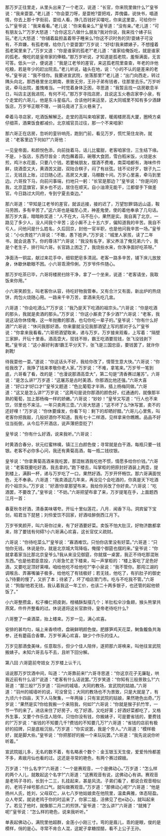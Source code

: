 <!-- { "loadSidebar": true } -->
那万岁正往里走，从里头出来了一个老汉，说道：“长官，你来院里做什么?”皇爷说：“我来耍耍。”老儿道：“你会耍刀呀，是耍枪?耍把戏，弄傀儡，说快书，唱道情，你去上那十字街前，耍给人看，挣几百钱好买嗄吃，你来这里耍，可给你什么?”皇爷说：“我来看看。”老儿说：“你来看亲么?”皇爷道：“没有亲。”老儿道：“可有朋友么?”万岁大怒道：“合你这忘八做什么朋友?我对你说，我来找个婊子玩玩。”老儿大怒道：“你铺着扁担盖着带子睡来么?你这不识时务的货!耍婊子可没有，不弃嫌，有孤老哩，给你几个耍耍罢!”万岁说：“好哇!我来嫖婊子，不想撞着孤老窝里来了。”万岁又道：“你是谁家的孤老?”老儿道：“谁家给俺饭吃，就是谁家的孤老。俺吃的是皇帝家的俸粮。”那万岁听说，才知道是孤老院，羞惭满面，无言可答。低头一计，便说道：“我是江老爷的差官，来这孤老院里查查，年老的许他吃粮，若是年少的赶出院去。”老儿听说，磕头在地，说：“小的不认的是差来的老爷。”皇爷说：“我不怪你。我要进宣武院，坐落那里?”老儿道：“出门向西走，转过隅头向北，那西巷里坐北朝南，景致无穷，王孙子弟有钱者，往那里去乐。”万岁听说，牵马出院，羞愧难当。一时觉着身体乏困，寻思道：“我暂且找一店房歇息半日，叫店主送我进院，有何不可。”那万岁寻找店房，且说这玉火巷店家李小泉，有个走堂的六哥儿，他是东斗星临凡，合该他时来运至，这大同城里不知有多少酒肆饭店，万岁爷正眼不理，一骑马竟进了玉火巷来了。

牵着马寻店家，吃酒饭解解乏。走堂的高叫来咱家罢，暖阁楼房高大厦，圈椅方桌仔细茶，酒果饭食都减价。北京城官员过往，那一个不来咱家!

那六哥正在店房，忽听的銮铃响亮，跑到门前，看见万岁，慌忙笼住龙驹，就说：“老客里边下何如?”六哥他：

一见皇帝面，和颜悦色添，向前拢着马，话儿比蜜甜，老客咱家住，三生结下缘。不是，卜饭店，东西尽皆全：肉包蘸着蒜，碗哪大食团，雪白稻米饭，火烧是水煎，鸡汁水花面，只要八个钱。若要候朋友，摆酒不费难，南菜咱都有，海味件件鲜，烧酒壶又大，黄酒苦又甜，双陆合棋子，闷了有丝弦。钱不论好歹，银子九二三，无钱且上账，过日随心还。高房又大厦，马棚数十间。万岁心里喜，牵马到里边。六哥拴下马，向前问事端，扫地只一躬：“长官是那边？”皇爷说：“你是问的我，北京蓝旗官，家乡也不远，居住在顺天。自小油滑无能干，江都督手下做差官。今日路过大同府，专到宁夏去查边。”

那六哥道：“早知是江老爷的差官，就该远接，接的迟了，万望恕罪!路远山遥，鞍马劳困，多有辛苦了。”这六哥也是福至心灵，神差鬼使，使的着他奉承了几句话。那万岁大喜，暗暗称奖道：“人不在大，马不在小，果然是实。我自离了北京，一路见了多少人，没人间我个辛苦；这小厮不上十五六岁，偏知道我的辛苦。我自不亏人，问他问是什么姓名，久后回京，封他一官半职，也是他问我辛苦一场。”皇爷说：“小伙贵姓?”六哥说：“不敢，愚下姓尹。”万岁说：“城里人家孩，读了二年书，就会说愚下。你的尊讳?”六哥说：“我没有名字，家父养活了俺兄弟六个，我是个老生子，排行叫六哥。长官路上困乏了，我烧些水来，你净净面好吃茶呀。”

净面汤一铜盆，献过来花手中，细软肥皂多清润。老客一路多辛苦，铺下床儿放放身，休歇休歇眼不困。小六哥乖滑伶俐，万岁爷件件随心。

那万岁吃茶已毕，六哥将楼房扫除干净，拿了一个坐来，说道：“老客请坐，我取饭来你用。”

小六哥笑颜生，叫老客你从容，待吃好物我管奉。又有合汁又有面，新出炉的热烧饼，肉包火烧随心用。一路来千辛万苦，拿酒来先吃几盅。

六哥道：“你会吃酒么?”万岁说：“我乃是天下吃酒的祖宗头。”六哥说：“你是吃酒的那头，我就是卖酒的那头。”万岁说：“你这小厮卖了多少酒?”六哥说：“老客，我说这话你休怪俺，这一年抛撒的那酒，也勾你吃一辈子的。”皇爷说：“你有什么好酒?”六哥说：“休问我那好酒，你来霎就没见我那酒望上写的那对子么?”皇爷说：“你拿来我看看。”六哥把酒望取来，递与万岁。万岁接来观看，上写着：“隔壁三家醉，开坛十里香。酒高壶大，现钱不赊，霸王吃酒要现钱，张飞没钱剥下靴。”皇爷说：“这小厮好利害!霸王平分天下，张飞是三国忠臣，要钱罢了，就许你剥靴!

待我耍他一耍。”遂说：“你这话头不好，我给你改了，情管生意大快。”六哥说：“你给我改了，我挣了钱来孝敬你老人家。”万岁说：“不难，拿笔来。”万岁爷一笔到底，六哥看了看，改的是：“也漫说那酒高壶大”，第二句是“清香赛过屠苏”。六哥说：“是怎么讲?”万岁道：“这屠苏是古时美酒，你那酒比他还强。”六哥大喜道：“好口才!好口才!”皇爷又题道：“色比葡萄才半熟，插上杨梅同做。”六哥道：“这又是怎么讲?”万岁说：“这两句是说你那酒的颜色好，红通通的，就像那半熟的葡萄，加上那杨梅一样的娇嫩。”六哥说：“妙妙！”皇爷又写道：“行人也不来饮，邻里也不来沽，一年只卖两三壶。”六哥大怒道；“这不坏了么?休写罢，卖不的还好哩！”万岁说：“你休要燥发，你看下句：剩下的却晒好醋。”六哥儿心里焦，叫老客你把我敲，几般好酒你不知道。我有七十二样酒，见样拿来你瞧瞧。品品不好往当街倒，从今后不开酒店，说声薄把壶贬了!

皇爷说：“你有什么好酒，说来我听。”六哥说：

时黄酒合春分，状元红蜜林檎，镇江三白颜色俊；寻常就是白干酒，每瓶只要一钱银。老客不必你多心问，我还有黄菊高酒，每一瓶二钱纹银。

皇爷说：“你拿黄菊高酒来我吃罢，那混帐酒我吃他不惯，情愿多给你价钱。”六哥说：“老客既要吃好酒，我去拿的。”跑下楼去，叫掌柜的把原封好酒装上两壶，提到楼上，满斟一杯，递与万岁吃了一口，果然好酒。万岁开怀畅饮。那六哥满面悦色，无不奉承。六哥道：“我卖酒这几年来，再没见个会吃酒的，你真是天下吃酒的个祖宗头。”万岁说：“好酒!你拿那望布来，我给你另改了你好卖。”六哥说：“吃酒罢，不要改了。”皇爷说：“不妨。”六哥把望布拿了来，万岁提笔在手，上面题西江月一首：

春夏秋冬好酒，清香美味堪夸。开坛十里似莲花，八月．闻香下马。洞宾留下宝剑，昭君当下琵琶；刘伶爱饮不回家，好酒哇醉倒西江月下。

万岁爷笑颜开，叫六哥你过来，有了好酒要好菜。卖饭不怕大肚汉，好物济数都拿来，除了要钱有何碍?小六哥满心欢喜，这长官仗义疏财。

六哥说：“你待吃菜么?”皇爷说：“寡酒难饮。只怕你店里没有好菜。”六哥道：“只怕你无钱。休说是你，就是北京城大驾降临，俺摆个御筵也摆的来。”皇爷说：“你就拿着家当比那北京皇爷么?我从来没见御筵，你就摆一桌罢，我正不待吃那混账东西。”也是他君臣意投，六哥急忙走下楼来，叫一声掌柜的：“楼上客吃了足色好酒，又要吃足顶好莱哩。咱给他吃不给他吃?”李小泉说：“我不管你。那闯江湖的调喉舌、弄寡嘴骗子极多，给他吃了有钱极好；若无钱，他吃了，有扒肚子的御史么?待要的慢了，又折了本；待紧了，坏了咱店里门市。吃与不吃我不管。”六哥说：“狗脂!他若无钱，我认着我这一年工价，也该二十两多银子，也还管的起他顿饭了。”

小六哥整攒盒，松子榛仁把皮剥，柑橘酥梨摆几个；羊肚松伞沙鱼翅，猴头熊掌共燕窝，件件齐整看的过。休说道将这长官款待，皇帝老待吃什么?

六哥整了一桌酒菜，抬上楼来。万岁一见，满心欢喜。

安排的甚均匀，端上来香喷喷，盘碗鲜明颜色俊。肥豚笋鸡天花菜，鲥鱼鳆鱼共海参，还有蘑菇合香蕈。万岁爷满心欢喜，缺少个作乐的佳人。

万岁见那酒食美味，任意取乐，但少个佳人陪伴，遂把那六哥唤来，叫他往宣武院搬婊子。未知六哥去与不去，且听下回分解。

第八回  六哥筵前夸妓女  万岁楼上认干儿

话说那万岁饮酒中间，叫道：“六哥靠前来!”六哥寻思道：“你这京花子无廉耻，哄我近前有什么话?”说道：“老客有什么话说罢。”万岁笑道：“你知有三般景致么?”六哥道：“那三般?”万岁道：“羽州的城墙，大同的教场，宣武院的姑娘。”六哥道：“羽州的城墙听的说，可没曾见；大同的教场也不为景致，只是大就是了，有九顷六十四亩，天下人马聚集，一年两操；只有宣武院的姑娘，果然艳色出奇。”万岁说：“果然是实?你给我搬一个来陪我，何如?”六哥说：“你就是猴子扒竹竿，一节一节的来了。进店来住了好房子，吃了好酒，又吃好莱；好酒好菜都吃了，又格外生事，又要个作乐佳人陪伴。只怕你没有钱，你搬婊子，可是要省钱的，要费钱的?”万岁说：“省钱的不知要几千?费钱的不知要几万?”六哥道：“省钱的店前有极好的招牌，只是底板沉些。”万岁道：“你实说罢，我是个夯人。”六哥道：“模样极好，就是脚大些。”皇爷说：“你把那好的搬一个来玩玩罢。”六哥道：“我先说说你听听着。”

宣武院姐儿多，无名的数不着，有名略表个数个：金玉银玉天生俊，爱爱怜怜都差不多，素娥月仙也看的过。这还是寻常的艳色，有两个赛过嫦娥。

万岁道：“什么名字?”六哥道：“一个是赛观音，一个是佛动心。”万岁道：“怎么样的两个人儿，就敢起这个名字?”六哥道：“这赛观音有说，这佛动心有讲。赛观音是老鸨子寻的，长到十二三，扎挂起来，甚是风流。子弟们看了，都说合观音相似的，老鸨子绰号那点口气，就叫做赛观音。”万岁道：“那佛动心呢?”六哥道：“他是扬州人氏，姓刘，父母双亡，从七八岁他姑娘卖在他院里，温柔典雅，体态轻盈。众人夸奖，就说老鸨于你的时运来了，你家二姐，活佛见了也e动心，就叫起来了。若见了他时，就像那二月二的煎饼。”皇爷道：“怎么讲?”六哥道：“就摊了呢!”皇爷说：“怎么样的艳色，说来我听听。”

单表起佛动心，满院里他超群，金莲小小刚三寸。弯的是眉儿，乖的是眼，俊的是模样，俏的是心。寻常不肯合人混，这妮子拿糖捏醋，看不上公子王孙。

